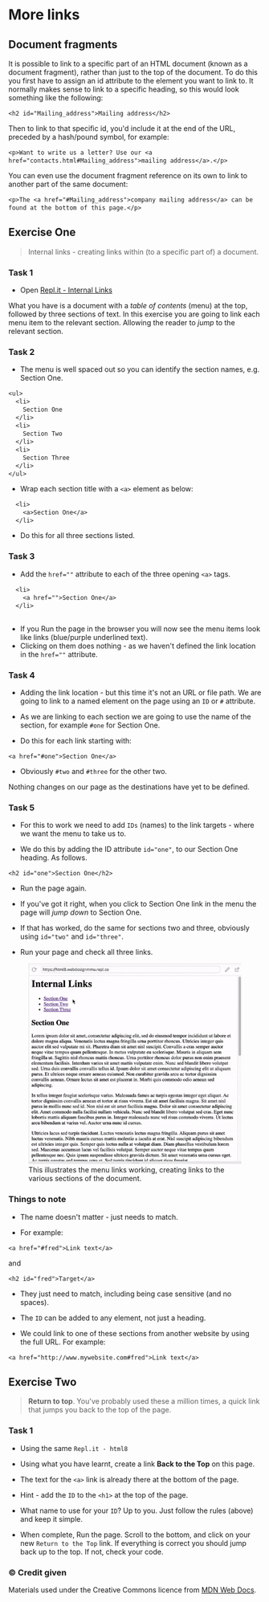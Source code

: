 # More links

## Document fragments

It is possible to link to a specific part of an HTML document (known as a document fragment), rather than just to the top of the document. To do this you first have to assign an id attribute to the element you want to link to. It normally makes sense to link to a specific heading, so this would look something like the following:

```
<h2 id="Mailing_address">Mailing address</h2>
```

Then to link to that specific id, you'd include it at the end of the URL, preceded by a hash/pound symbol, for example:

```
<p>Want to write us a letter? Use our <a href="contacts.html#Mailing_address">mailing address</a>.</p>
```

You can even use the document fragment reference on its own to link to another part of the same document:

```
<p>The <a href="#Mailing_address">company mailing address</a> can be found at the bottom of this page.</p>
```

<!-- div class="exercise" -->
## Exercise One

> Internal links - creating links within (to a specific part of) a document.

### Task 1

- Open [Repl.it - Internal Links](https://repl.it/@webdesignmmu/html8)

What you have is a document with a *table of contents* (menu) at the top, followed by three sections of text. In this exercise you are going to link each menu item to the relevant section. Allowing the reader to *jump* to the relevant section.

### Task 2

- The menu is well spaced out so you can identify the section names, e.g. Section One. 

```
<ul>
  <li>
    Section One
  </li>
  <li>
    Section Two
  </li>
  <li>
    Section Three
  </li>
</ul>
```

- Wrap each section title with a `<a>` element as below:

```
  <li>
    <a>Section One</a>
  </li>
```
- Do this for all three sections listed.

### Task 3

- Add the `href=""` attribute to each of the three opening `<a>` tags.

```
  <li>
    <a href="">Section One</a>
  </li>
  
  ```
- If you Run the page in the browser you will now see the menu items look like links (blue/purple underlined text). 
- Clicking on them does nothing - as we haven't defined the link location in the `href=""` attribute.

### Task 4

- Adding the link location - but this time it's not an URL or file path. We are going to link to a named element on the page using an `ID` or `#` attribute.

- As we are linking to each section we are going to use the name of the section, for example `#one` for Section One.

- Do this for each link starting with:

```
<a href="#one">Section One</a>
```

- Obviously `#two` and `#three` for the other two.

Nothing changes on our page as the destinations have yet to be defined.

### Task 5

- For this to work we need to add `IDs` (names) to the link targets - where we want the menu to take us to.

- We do this by adding the ID attribute `id="one"`, to our Section One heading. As follows.

```
<h2 id="one">Section One</h2>
```
- Run the page again.

- If you've got it right, when you click to Section One link in the menu the page will *jump down* to Section One.

- If that has worked, do the same for sections two and three, obviously using `id="two"` and `id="three"`.

- Run your page and check all three links.

<figure>
<img src="media/internal-links.gif" alt="animation of the internal links">
  <figcaption>This illustrates the menu links working, creating links to the various sections of the document.</figcaption>
</figure>

<!-- end div -->

### Things to note

- The name doesn't matter - just needs to match.

- For example:

```
<a href="#fred">Link text</a>
```
and
```
<h2 id="fred">Target</a>
```

- They just need to match, including being case sensitive (and no spaces).

- The `ID` can be added to any element, not just a heading.

- We could link to one of these sections from another website by using the full URL. For example:

```
<a href="http://www.mywebsite.com#fred">Link text</a>
```



<!-- div class="exercise" -->
## Exercise Two

> **Return to top**. You've probably used these a million times, a quick link that jumps you back to the top of the page.

### Task 1

- Using the same `Repl.it - html8`

- Using what you have learnt, create a link **Back to the Top** on this page. 

- The text for the `<a>` link is already there at the bottom of the page.

- Hint - add the `ID` to the `<h1>` at the top of the page.

- What name to use for your `ID`? Up to you. Just follow the rules (above) and keep it simple.

- When complete, Run the page. Scroll to the bottom, and click on your new `Return to the Top` link. If everything is correct you should jump back up to the top. If not, check your code.

<!-- end div -->

### &copy; Credit given

Materials used under the Creative Commons licence from [MDN Web Docs](https://developer.mozilla.org/en-US/docs/Web/HTML).
